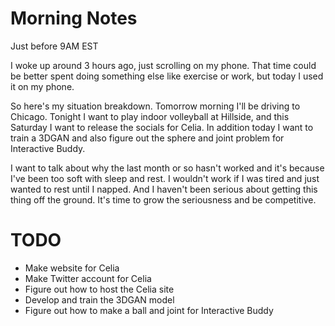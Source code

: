 # Morning Notes #
Just before 9AM EST

I woke up around 3 hours ago, just scrolling on my phone. That time could be better spent doing something else like exercise or work, but today I used it on my phone. 

So here's my situation breakdown. Tomorrow morning I'll be driving to Chicago. Tonight I want to play indoor volleyball at Hillside, and this Saturday I want to release the socials for Celia. In addition today I want to train a 3DGAN and also figure out the sphere and joint problem for Interactive Buddy.

I want to talk about why the last month or so hasn't worked and it's because I've been too soft with sleep and rest. I wouldn't work if I was tired and just wanted to rest until I napped. And I haven't been serious about getting this thing off the ground. It's time to grow the seriousness and be competitive. 

# TODO
- Make website for Celia
- Make Twitter account for Celia
- Figure out how to host the Celia site
- Develop and train the 3DGAN model
- Figure out how to make a ball and joint for Interactive Buddy


